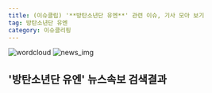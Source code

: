 ```yaml
---
title: (이슈클립) '**방탄소년단 유엔**' 관련 이슈, 기사 모아 보기
tag: 방탄소년단 유엔
category: 이슈클리핑
---
```

![wordcloud](https://s3.ap-northeast-2.amazonaws.com/lyrics101-wordcloud/2018-09-25-1537843869.png)
![news_img](https://user-images.githubusercontent.com/42597476/44507050-1206f400-a6e4-11e8-8d98-7ffbfebb353f.png)
## **'**방탄소년단 유엔**'** 뉴스속보 검색결과

